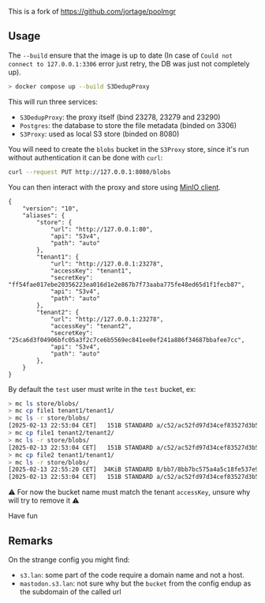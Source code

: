 
This is a fork of https://github.com/jortage/poolmgr

## Usage

The `--build` ensure that the image is up to date (In case of `Could not connect to 127.0.0.1:3306` error just retry, the DB was just not completely up).

```bash
> docker compose up --build S3DedupProxy
```

This will run three services:

- `S3DedupProxy`: the proxy itself (bind 23278, 23279 and 23290)
- `Postgres`: the database to store the file metadata (binded on 3306)
- `S3Proxy`: used as local S3 store (binded on 8080)

You will need to create the `blobs` bucket in the `S3Proxy` store, since it's run without authentication it can be done with `curl`:

```bash
curl --request PUT http://127.0.0.1:8080/blobs
```

You can then interact with the proxy and store using [MinIO client](https://min.io/docs/minio/linux/reference/minio-mc.html).

```config
{
    "version": "10",
    "aliases": {
        "store": {
            "url": "http://127.0.0.1:80",
            "api": "S3v4",
            "path": "auto"
        },
        "tenant1": {
            "url": "http://127.0.0.1:23278",
            "accessKey": "tenant1",
            "secretKey": "ff54fae017ebe20356223ea016d1e2e867b7f73aaba775fe48ed65d1f1fecb87",
            "api": "S3v4",
            "path": "auto"
        },
        "tenant2": {
            "url": "http://127.0.0.1:23278",
            "accessKey": "tenant2",
            "secretKey": "25ca6d3f04906bfc05a3f2c7ce6b5569ec841ee0ef241a886f34687bbafee7cc",
            "api": "S3v4",
            "path": "auto"
        },
    }
}
```

By default the `test` user must write in the `test` bucket, ex:

```bash
> mc ls store/blobs/
> mc cp file1 tenant1/tenant1/
> mc ls -r store/blobs/
[2025-02-13 22:53:04 CET]   151B STANDARD a/c52/ac52fd97d34cef83527d3b5022775db50b961127ab01b8f646b5040e6f42db02f7d1a6f46bdcd69527d0dbd7d7ee1d92c9681e60b604e2603986516b68541471
> mc cp file1 tenant2/tenant2/
> mc ls -r store/blobs/
[2025-02-13 22:53:04 CET]   151B STANDARD a/c52/ac52fd97d34cef83527d3b5022775db50b961127ab01b8f646b5040e6f42db02f7d1a6f46bdcd69527d0dbd7d7ee1d92c9681e60b604e2603986516b68541471
> mc cp file2 tenant1/tenant1/
> mc ls -r store/blobs/
[2025-02-13 22:55:20 CET]  34KiB STANDARD 8/bb7/8bb7bc575a4a5c18fe537e913f9869bcc016925fdf7c6fbedd3602915cb8341bd609c059f0397f6a42c89bc17baa294f432c3d7983d524d84a8749fd40d1d917
[2025-02-13 22:53:04 CET]   151B STANDARD a/c52/ac52fd97d34cef83527d3b5022775db50b961127ab01b8f646b5040e6f42db02f7d1a6f46bdcd69527d0dbd7d7ee1d92c9681e60b604e2603986516b68541471
```
:warning: For now the bucket name must match the tenant `accessKey`, unsure why will try to remove it :warning:

Have fun

## Remarks

On the strange config you might find:

- `s3.lan`: some part of the code require a domain name and not a host.
- `mastodon.s3.lan`: not sure why but the `bucket` from the config endup as the subdomain of the called url
